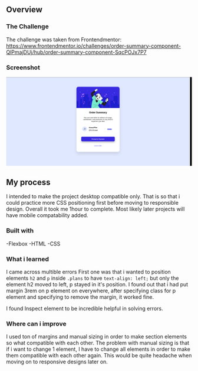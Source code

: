 ## Overview


### The Challenge
The challenge was taken from Frontendmentor: https://www.frontendmentor.io/challenges/order-summary-component-QlPmajDUj/hub/order-summary-component-SqcPOJx7P7

### Screenshot

![](./order_summary.png)

## My process
I intended to make the project desktop compatible only. That is so that i could practice more CSS positioning first before moving to responsible design. Overall it took me 1hour to complete. Most likely later projects will have mobile compatability added.

### Built with
-Flexbox
-HTML
-CSS

### What i learned
I came across multible errors
First one was that i wanted to position elements ```h2``` and ```p``` inside ```.plans``` to have ```text-align: left;``` but only the element h2 moved to left, p stayed in it's position. I found out that i had put margin 3rem on p element on everywhere, after specifying class for p element and specifying to remove the margin, it worked fine.

I found Inspect element to be incredible helpful in solving errors.



### Where can i improve
I used ton of margins and manual sizing in order to make section elements so what compatible with each other. The problem with manual sizing is that if i want to change 1 element, I have to change all elements in order to make them compatible with each other again. This would be quite headache when moving on to responsive designs later on.
